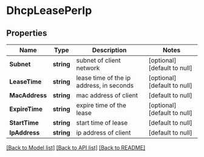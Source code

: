 # DhcpLeasePerIp

## Properties
Name | Type | Description | Notes
------------ | ------------- | ------------- | -------------
**Subnet** | **string** | subnet of client network | [optional] [default to null]
**LeaseTime** | **string** | lease time of the ip address, in seconds | [optional] [default to null]
**MacAddress** | **string** | mac address of client | [default to null]
**ExpireTime** | **string** | expire time of the lease | [optional] [default to null]
**StartTime** | **string** | start time of lease | [default to null]
**IpAddress** | **string** | ip address of client | [default to null]

[[Back to Model list]](../README.md#documentation-for-models) [[Back to API list]](../README.md#documentation-for-api-endpoints) [[Back to README]](../README.md)

